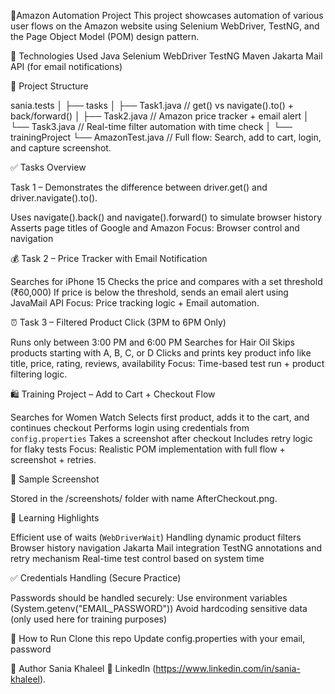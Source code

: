 🛒Amazon Automation Project 
This project showcases automation of various user flows on the Amazon website using Selenium WebDriver, TestNG, and the Page Object Model (POM) design pattern.

🔧 Technologies Used
 Java
 Selenium WebDriver
 TestNG
 Maven
 Jakarta Mail API (for email notifications)

📁 Project Structure

sania.tests
│
├── tasks
│ ├── Task1.java // get() vs navigate().to() + back/forward()
│ ├── Task2.java // Amazon price tracker + email alert
│ └── Task3.java // Real-time filter automation with time check
│
└── trainingProject
└── AmazonTest.java // Full flow: Search, add to cart, login, and capture screenshot.

✅ Tasks Overview

Task 1 – Demonstrates the difference between driver.get() and driver.navigate().to().

  Uses navigate().back() and navigate().forward() to simulate browser history
  Asserts page titles of Google and Amazon
  Focus: Browser control and navigation

💰 Task 2 – Price Tracker with Email Notification

 Searches for iPhone 15
 Checks the price and compares with a set threshold (₹60,000)
 If price is below the threshold, sends an email alert using JavaMail API 
 Focus: Price tracking logic + Email automation.

 ⏰ Task 3 – Filtered Product Click (3PM to 6PM Only)

 Runs only between 3:00 PM and 6:00 PM
 Searches for Hair Oil
 Skips products starting with A, B, C, or D
 Clicks and prints key product info like title, price, rating, reviews, availability
 Focus: Time-based test run + product filtering logic.


 🛍️ Training Project – Add to Cart + Checkout Flow

 Searches for Women Watch
 Selects first product, adds it to the cart, and continues checkout
 Performs login using credentials from `config.properties`
 Takes a screenshot after checkout
 Includes retry logic for flaky tests
 Focus: Realistic POM implementation with full flow + screenshot + retries.

 📸 Sample Screenshot

Stored in the /screenshots/ folder with name AfterCheckout.png.

🧠 Learning Highlights

 Efficient use of waits (`WebDriverWait`)
 Handling dynamic product filters
 Browser history navigation
 Jakarta Mail integration
 TestNG annotations and retry mechanism
 Real-time test control based on system time

✅ Credentials Handling (Secure Practice)

Passwords should be handled securely:
Use environment variables (System.getenv("EMAIL_PASSWORD"))
Avoid hardcoding sensitive data (only used here for training purposes)

🚀 How to Run
Clone this repo
Update config.properties with your email, password

📌 Author
Sania Khaleel
🔗 LinkedIn (https://www.linkedin.com/in/sania-khaleel).



